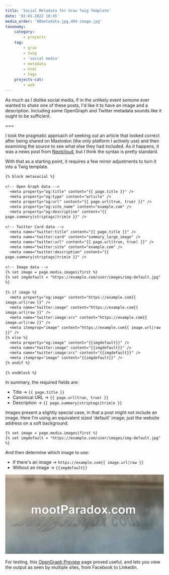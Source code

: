 ```yaml
---
title: 'Social Metadata for Grav Twig Template'
date: '02-01-2022 18:45'
media_order: '00metadata.jpg,404-image.jpg'
taxonomy:
    category:
        - projects
    tag:
        - grav
        - twig
        - 'social media'
        - metadata
        - html
        - tags
    projects-cat:
        - web
---
```


As much as I dislike social media, if in the unlikely event somone ever wanted to *share* one of these posts, I'd like it to have an image and a description. Including some OpenGraph and Twitter metadata sounds like it ought to be sufficient.

===

I took the pragmatic approach of seeking out an article that looked correct after being shared on Mastodon (the only platform I actively use) and then examining the source to see what else they had included. As it happens, it was a news post from [Nextcloud](https://nextcloud.com/blog/), but I think the syntax is pretty standard.

With that as a starting point, it requires a few minor adjustments to turn it into a Twig template.

```twig
{% block metasocial %}

<!-- Open Graph data -->
  <meta property="og:title" content="{{ page.title }}" />
  <meta property="og:type" content="article" />
  <meta property="og:url" content="{{ page.url(true, true) }}" />
  <meta property="og:site_name" content="example.com" />
  <meta property="og:description" content="{{ page.summary|striptags|trim|e }}" />

<!-- Twitter Card data -->
  <meta name="twitter:title" content="{{ page.title }}" />
  <meta name="twitter:card" content="summary_large_image" />
  <meta name="twitter:url" content="{{ page.url(true, true) }}" />
  <meta name="twitter:site" content="example.com" />
  <meta name="twitter:description" content="{{ page.summary|striptags|trim|e }}" />

<!-- Image data -->
{% set image = page.media.images|first %}
{% set imgdefault = "https://example.com/user/images/img-default.jpg" %}

{% if image %}
  <meta property="og:image" content="https://example.com{{ image.url|raw }}" />
  <meta name="twitter:image" content="https://example.com{{ image.url|raw }}" />
  <meta name="twitter:image:src" content="https://example.com{{ image.url|raw }}" />
  <meta itemprop="image" content="https://example.com{{ image.url|raw }}" />
{% else %}
  <meta property="og:image" content="{{imgdefault}}" />
  <meta name="twitter:image" content="{{imgdefault}}" />
  <meta name="twitter:image:src" content="{{imgdefault}}" />
  <meta itemprop="image" content="{{imgdefault}}" />
{% endif %}

{% endblock %}
```

In summary, the required fields are:

* Title -> `{{ page.title }}`  
* Canonical URL -> `{{ page.url(true, true) }}`  
* Description -> `{{ page.summary|striptags|trim|e }}`  

Images present a slightly special case, in that a post might not include an image. Here I'm using an equivalent sized 'default' image; just the website address on a soft background.

```twig
{% set image = page.media.images|first %}
{% set imgdefault = "https://example.com/user/images/img-default.jpg" %}
```

And then determine which image to use:

* If there's an image -> `https://example.com{{ image.url|raw }}`
* Without an image -> `{{imgdefault}}`

![404-image](404-image.jpg "404-image")

For testing, this [OpenGraph Preview](https://www.opengraph.xyz) page proved useful, and lets you view the output as seen by multiple sites, from Facebook to Linkedin.